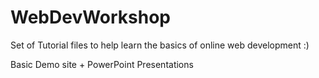# WebDevWorkshop
Set of Tutorial files to help learn the basics of online web development :)

Basic Demo site + PowerPoint Presentations

